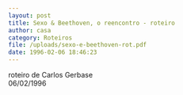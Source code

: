 ```yaml
---
layout: post
title: Sexo & Beethoven, o reencontro - roteiro
author: casa
category: Roteiros
file: /uploads/sexo-e-beethoven-rot.pdf
date: 1996-02-06 18:46:23
---
```

roteiro de Carlos Gerbase  
06/02/1996

